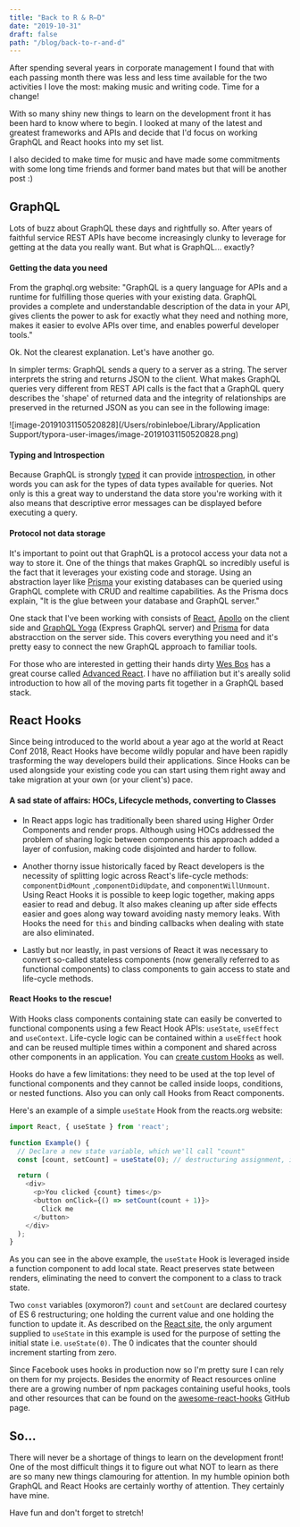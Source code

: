 ```yaml
---
title: "Back to R & R̶D"
date: "2019-10-31"
draft: false
path: "/blog/back-to-r-and-d"
---
```


After spending several years in corporate management I found that with each passing month there was less and less time available for the two activities I love the most: making music and writing code. Time for a change!

With so many shiny new things to learn on the development front it has been hard to know where to begin. I looked at many of the latest and greatest frameworks and APIs and decide that I'd focus on working GraphQL and React hooks into my set list.

I also decided to make time for music and have made some commitments with some long time friends and former band mates but that will be another post :)

## GraphQL

Lots of buzz about GraphQL these days and rightfully so. After years of faithful service REST APIs have become increasingly clunky to leverage for getting at the data you really want. But what is GraphQL... exactly?

#### Getting the data you need

From the graphql.org website: "GraphQL is a query language for APIs and a runtime for fulfilling those queries with your existing data. GraphQL provides a complete and understandable description of the data in your API, gives clients the power to ask for exactly what they need and nothing more, makes it easier to evolve APIs over time, and enables powerful developer tools."

Ok. Not the clearest explanation. Let's have another go.

In simpler terms: GraphQL sends a query to a server as a string. The server interprets the string and returns JSON to the client. What makes GraphQL queries very different from REST API calls is the fact that a GraphQL query describes the 'shape' of returned data and the integrity of relationships are preserved in the returned JSON as you can see in the following image:

![image-20191031150520828](/Users/robinleboe/Library/Application Support/typora-user-images/image-20191031150520828.png)

#### Typing and Introspection

Because GraphQL is strongly [typed](https://graphql.org/learn/schema/) it can provide [introspection](https://graphql.org/learn/introspection/), in other words you can ask for the types of data types available for queries. Not only is this a great way to understand the data store you're working with it also means that descriptive error messages can be displayed before executing a query.

#### Protocol not data storage

It's important to point out that GraphQL is a protocol access your data not a way to store it. One of the things that makes GraphQL so incredibly useful is the fact that it leverages your existing code and storage. Using an abstraction layer like [Prisma](https://www.prisma.io/docs/1.4/reference/introduction/what-is-prisma-apohpae9ju) your existing databases can be queried using GraphQL complete with CRUD and realtime capabilities. As the Prisma docs explain, "It is the glue between your database and GraphQL server."

One stack that I've been working with consists of [React](https://reactjs.org), [Apollo](https://www.apollographql.com) on the client side and [GraphQL Yoga](https://github.com/prisma-labs/graphql-yoga) (Express GraphQL server) and [Prisma](https://www.prisma.io/docs/1.4/reference/introduction/what-is-prisma-apohpae9ju) for data abstracction on the server side. This covers everything you need and it's pretty easy to connect the new GraphQL approach to familiar tools. 

For those who are interested in getting their hands dirty [Wes Bos](https://wesbos.com/) has a great course called [Advanced React](https://advancedreact.com/). I have no affiliation but it's areally solid introduction to how all of the moving parts fit together in a GraphQL based stack.

## React Hooks

Since being introduced to the world about a year ago at the world at React Conf 2018, React Hooks have become wildly popular and have been rapidly trasforming the way developers build their applications. Since Hooks can be used alongside your existing code you can start using them right away and take migration at your own (or your client's) pace.

#### A sad state of affairs: HOCs, Lifecycle methods, converting to Classes

- In React apps logic has traditionally been shared using Higher Order Components and render props. Although using HOCs addressed the problem of sharing logic between components this approach added a layer of confusion, making code disjointed and harder to follow.

- Another thorny issue historically faced by React developers is the necessity of splitting logic across React's life-cycle methods: `componentDidMount` ,`componentDidUpdate`, and `componentWillUnmount`. Using React Hooks it is possible to keep logic together, making apps easier to read and debug. It also makes cleaning up after side effects easier and goes along way toward avoiding nasty memory leaks. With Hooks the need for `this` and  binding callbacks when dealing with state are also eliminated.

- Lastly but nor leastly, in past versions of React it was necessary to convert so-called stateless components (now generally referred to as functional components) to class components to gain access to state and life-cycle methods. 

#### React Hooks to the rescue!

With Hooks class components containing state can easily be converted to functional components using a few React Hook APIs: `useState`, `useEffect` and `useContext`. Life-cycle logic can be contained within a `useEffect` hook and can be reused multiple times within a component and shared across other components in an application. You can [create custom Hooks](https://reactjs.org/docs/hooks-overview.html#building-your-own-hooks) as well. 

Hooks do have a few limitations: they need to be used at the top level of functional components and they cannot be called inside loops, conditions, or nested functions. Also you can only call Hooks from React components.

Here's an example of a simple `useState` Hook from the reacts.org website:

```javascript
import React, { useState } from 'react';

function Example() {
  // Declare a new state variable, which we'll call "count"
  const [count, setCount] = useState(0); // destructuring assignment, initial state set to 0

  return (
    <div>
      <p>You clicked {count} times</p>
      <button onClick={() => setCount(count + 1)}>
        Click me
      </button>
    </div>
  );
}
```

As you can see in the above example, the `useState` Hook is leveraged inside a function component to add local state. React preserves state between renders, eliminating the need to convert the component to a class to track state.

Two `const` variables (oxymoron?) `count` and `setCount` are declared courtesy of ES 6 restructuring; one holding the current value and one holding the function to update it. As described on the [React site](https://reactjs.org/docs/hooks-overview.html#building-your-own-hooks), the only argument supplied to `useState` in this example is used for the purpose of setting the initial state i.e. `useState(0)`. The 0 indicates that the counter should increment starting from zero. 

Since Facebook uses hooks in production now so I'm pretty sure I can rely on them for my projects. Besides the enormity of React resources online there are a growing number of npm packages containing useful hooks, tools and other resources that can be found on the [awesome-react-hooks](https://github.com/rehooks/awesome-react-hooks) GitHub page.

## So...

There will never be a shortage of things to learn on the development front! One of the most difficult things it to figure out what NOT to learn as there are so many new things clamouring for attention. In my humble opinion both GraphQL and React Hooks are certainly worthy of attention. They certainly have mine.

Have fun and don't forget to stretch!

